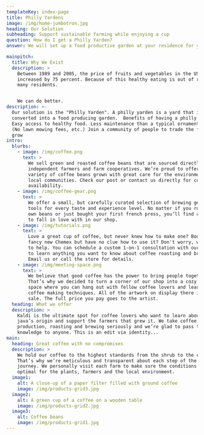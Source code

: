 ```yaml
---
templateKey: index-page
title: Philly Yardens
image: /img/home-jumbotron.jpg
heading: Our Solution
subheading: Support sustainable farming while enjoying a cup
question: How do I get a Philly Yarden?
answer: We will set up a food productive garden at your residence for you. We operate on a 'Pay-What-You-Can' sliding scale to ensure that all members of the community can participate. The full cost of installing a Philly Yardens installation (including material cost) will be communicated to our clients, who are welcomed to contribute as much as they can afford. No prospective clients will be turned down due to an inability to pay.

mainpitch:
  title: Why We Exist
  description: >
    Between 1989 and 2005, the price of fruits and vegetables in the US
    increased by 75 percent. Because of this healthy eating is out of reach for
    many residents.


    We can do better.
description: >-
  Our solution is the "Philly Yarden". A philly yarden is a yard that is
  converted into a food producing garden.  Benefits of having a philly yarden: 
  Easy access to healthy food. Less maintenance than a typical ornamental yard.
  (No lawn mowing fees, etc.) Join a community of people to trade the food you
  grow
intro:
  blurbs:
    - image: /img/coffee.png
      text: >
        We sell green and roasted coffee beans that are sourced directly from
        independent farmers and farm cooperatives. We’re proud to offer a
        variety of coffee beans grown with great care for the environment and
        local communities. Check our post or contact us directly for current
        availability.
    - image: /img/coffee-gear.png
      text: >
        We offer a small, but carefully curated selection of brewing gear and
        tools for every taste and experience level. No matter if you roast your
        own beans or just bought your first french press, you’ll find a gadget
        to fall in love with in our shop.
    - image: /img/tutorials.png
      text: >
        Love a great cup of coffee, but never knew how to make one? Bought a
        fancy new Chemex but have no clue how to use it? Don't worry, we’re here
        to help. You can schedule a custom 1-on-1 consultation with our baristas
        to learn anything you want to know about coffee roasting and brewing.
        Email us or call the store for details.
    - image: /img/meeting-space.png
      text: >
        We believe that good coffee has the power to bring people together.
        That’s why we decided to turn a corner of our shop into a cozy meeting
        space where you can hang out with fellow coffee lovers and learn about
        coffee making techniques. All of the artwork on display there is for
        sale. The full price you pay goes to the artist.
  heading: What we offer
  description: >
    Kaldi is the ultimate spot for coffee lovers who want to learn about their
    java’s origin and support the farmers that grew it. We take coffee
    production, roasting and brewing seriously and we’re glad to pass that
    knowledge to anyone. This is an edit via identity...
main:
  heading: Great coffee with no compromises
  description: >
    We hold our coffee to the highest standards from the shrub to the cup.
    That’s why we’re meticulous and transparent about each step of the coffee’s
    journey. We personally visit each farm to make sure the conditions are
    optimal for the plants, farmers and the local environment.
  image1:
    alt: A close-up of a paper filter filled with ground coffee
    image: /img/products-grid3.jpg
  image2:
    alt: A green cup of a coffee on a wooden table
    image: /img/products-grid2.jpg
  image3:
    alt: Coffee beans
    image: /img/products-grid1.jpg
---
```


